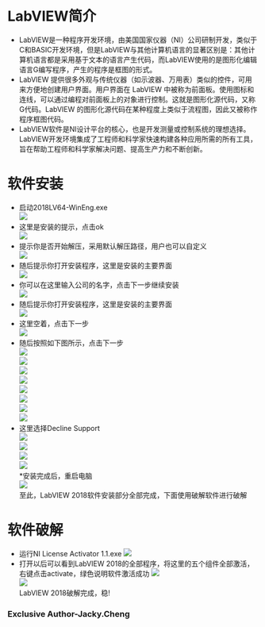 # LabVIEW简介
* LabVIEW是一种程序开发环境，由美国国家仪器（NI）公司研制开发，类似于C和BASIC开发环境，但是LabVIEW与其他计算机语言的显著区别是：其他计算机语言都是采用基于文本的语言产生代码，而LabVIEW使用的是图形化编辑语言G编写程序，产生的程序是框图的形式。
* LabVIEW 提供很多外观与传统仪器（如示波器、万用表）类似的控件，可用来方便地创建用户界面。用户界面在 LabVIEW 中被称为前面板。使用图标和连线，可以通过编程对前面板上的对象进行控制。这就是图形化源代码，又称G代码。LabVIEW 的图形化源代码在某种程度上类似于流程图，因此又被称作程序框图代码。
* LabVIEW软件是NI设计平台的核心，也是开发测量或控制系统的理想选择。 LabVIEW开发环境集成了工程师和科学家快速构建各种应用所需的所有工具，旨在帮助工程师和科学家解决问题、提高生产力和不断创新。
# 软件安装
* 启动2018LV64-WinEng.exe  
![](https://github.com/JackyCheng-ui/Labview-Automation/raw/master/img-storage/Labview%20Install/Labview%20install.png)
* 这里是安装的提示，点击ok  
![](https://github.com/JackyCheng-ui/Labview-Automation/raw/master/img-storage/Labview%20Install/Labview%20install1.png)
* 提示你是否开始解压，采用默认解压路径，用户也可以自定义  
![](https://github.com/JackyCheng-ui/Labview-Automation/raw/master/img-storage/Labview%20Install/Labview%20install2.png)
* 随后提示你打开安装程序，这里是安装的主要界面  
![](https://github.com/JackyCheng-ui/Labview-Automation/raw/master/img-storage/Labview%20Install/Labview%20install3.png)
* 你可以在这里输入公司的名字，点击下一步继续安装  
![](https://github.com/JackyCheng-ui/Labview-Automation/raw/master/img-storage/Labview%20Install/Labview%20install4.png)
* 随后提示你打开安装程序，这里是安装的主要界面  
![](https://github.com/JackyCheng-ui/Labview-Automation/raw/master/img-storage/Labview%20Install/Labview%20install5.png)
* 这里空着，点击下一步  
![](https://github.com/JackyCheng-ui/Labview-Automation/raw/master/img-storage/Labview%20Install/Labview%20install6.png)  
* 随后按照如下图所示，点击下一步  
![](https://github.com/JackyCheng-ui/Labview-Automation/raw/master/img-storage/Labview%20Install/Labview%20install7.png)  
![](https://github.com/JackyCheng-ui/Labview-Automation/raw/master/img-storage/Labview%20Install/Labview%20install8.png)  
![](https://github.com/JackyCheng-ui/Labview-Automation/raw/master/img-storage/Labview%20Install/Labview%20install9.png)  
![](https://github.com/JackyCheng-ui/Labview-Automation/raw/master/img-storage/Labview%20Install/Labview%20install9-1.png)  
![](https://github.com/JackyCheng-ui/Labview-Automation/raw/master/img-storage/Labview%20Install/Labview%20install10.png)  
![](https://github.com/JackyCheng-ui/Labview-Automation/raw/master/img-storage/Labview%20Install/Labview%20install11.png)  
![](https://github.com/JackyCheng-ui/Labview-Automation/raw/master/img-storage/Labview%20Install/Labview%20install11-1.png)  
![](https://github.com/JackyCheng-ui/Labview-Automation/raw/master/img-storage/Labview%20Install/Labview%20install17.png)  
* 这里选择Decline Support  
![](https://github.com/JackyCheng-ui/Labview-Automation/raw/master/img-storage/Labview%20Install/Labview%20install18.jpg)  
![](https://github.com/JackyCheng-ui/Labview-Automation/raw/master/img-storage/Labview%20Install/Labview%20install13.jpg)  
![](https://github.com/JackyCheng-ui/Labview-Automation/raw/master/img-storage/Labview%20Install/Labview%20install14.jpg)  
![](https://github.com/JackyCheng-ui/Labview-Automation/raw/master/img-storage/Labview%20Install/Labview%20install15.jpg)  
*安装完成后，重启电脑  
![](https://github.com/JackyCheng-ui/Labview-Automation/raw/master/img-storage/Labview%20Install/Labview%20install16.png)  
至此，LabVIEW 2018软件安装部分全部完成，下面使用破解软件进行破解
# 软件破解
* 运行NI License Activator 1.1.exe
![](https://github.com/JackyCheng-ui/Labview-Automation/raw/master/img-storage/Labview%20Install/Labview%20resolve.png) 
* 打开以后可以看到LabVIEW 2018的全部程序，将这里的五个组件全部激活，右键点击activate，绿色说明软件激活成功 
![](https://github.com/JackyCheng-ui/Labview-Automation/raw/master/img-storage/Labview%20Install/Labview%20resolve1.png)  
![](https://github.com/JackyCheng-ui/Labview-Automation/raw/master/img-storage/Labview%20Install/Labview%20resolve2.png)  
LabVIEW 2018破解完成，稳!  
### Exclusive Author-Jacky.Cheng
